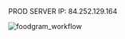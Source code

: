 PROD SERVER IP: 84.252.129.164

![foodgram_workflow](https://github.com/aogridasov/yamdb_final/actions/workflows/yamdb_workflow.yml/badge.svg?event=push)
